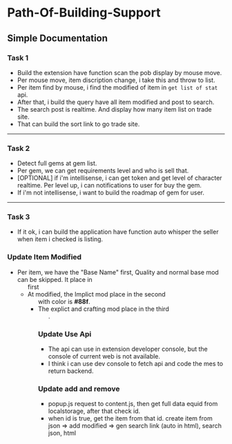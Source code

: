 # Path-Of-Building-Support

## Simple Documentation

### Task 1

- Build the extension have function scan the pob display by mouse move.
- Per mouse move, item discription change, i take this and throw to list.
- Per item find by mouse, i find the modified of item in `get list of stat` api.
- After that, i build the query have all item modified and post to search.
- The search post is realtime. And display how many item list on trade site.
- That can build the sort link to go trade site.
----------------------------------------------------------------

### Task 2

- Detect full gems at gem list. 
- Per gem, we can get requirements level and who is sell that.
- [OPTIONAL] if i'm intellisense, i can get token and get level of character realtime. Per level up, i can notifications to user for buy the gem.
- If i'm not intellisense, i want to build the roadmap of gem for user.

----------------------------------------------------------------

### Task 3

- If it ok, i can build the application have function auto whisper the seller when item i checked is listing.


### Update Item Modified

- Per item, we have the "Base Name" first, Quality and normal base mod can be skipped. It place in <ul> first
- At modified, the Implict mod place in the second <ul> with color is **#88f**.
- The explict and crafting mod place in the third <ul>.

### Update Use Api

- The api can use in extension developer console, but the console of current web is not available. 
- I think i can use dev console to fetch api and code the mes to return backend.

### Update add and remove

- popup.js request to content.js, then get full data equid from localstorage, after that check id.
- when id is true, get the item from that id. create item from json => add modified => gen search link (auto in html), search json, html 